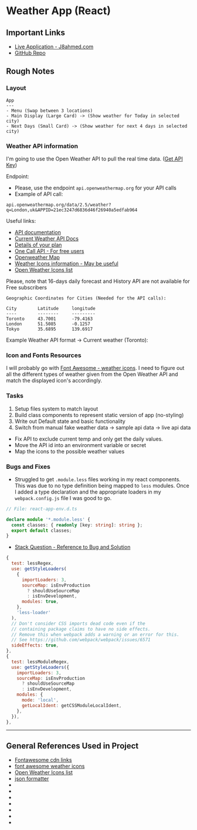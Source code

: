 # Weather App (React)

## Important Links

- [Live Application - J8ahmed.com](https://weatherapp.j8ahmed.com/)
- [GitHub Repo](https://github.com/j8ahmed/weather_app_aa)

## Rough Notes

### Layout

```
App
---
- Menu (Swap between 3 locations)
- Main Display (Large Card) -> (Show weather for Today in selected city)
- Next Days (Small Card) -> (Show weather for next 4 days in selected city)
```

### Weather API information

I'm going to use the Open Weather API to pull the real time data. ([Get API Key](https://home.openweathermap.org/api_keys))

Endpoint:
- Please, use the endpoint `api.openweathermap.org` for your API calls
- Example of API call:

```
api.openweathermap.org/data/2.5/weather?q=London,uk&APPID=21ec3247d6836d46f26940a5edfab964
```

Useful links:

- [API documentation](https://openweathermap.org/api) 
- [Current Weather API Docs](https://openweathermap.org/current)
- [Details of your plan](https://openweathermap.org/price) 
- [One Call API - For free users](https://openweathermap.org/api/one-call-api#history-how) 
- [Openweather Map](https://openweathermap.org/city/6167865) 
- [Weather Icons information - May be useful](https://openweathermap.org/weather-conditions)
- [Open Weather Icons list](https://openweathermap.org/weather-conditions#Weather-Condition-Codes-2) 

Please, note that 16-days daily forecast and History API are not available for Free subscribers

```
Geographic Coordinates for Cities (Needed for the API calls):

City        Latitude     longitude
----        --------     ---------
Toronto     43.7001      -79.4163
London      51.5085      -0.1257
Tokyo       35.6895      139.6917
```

Example Weather API format -> Current weather (Toronto): 

### Icon and Fonts Resources

I will probably go with [Font Awesome - weather icons](https://fontawesome.com/search?q=weather&s=solid%2Cbrands). I need to figure out all the different types of weather given from the Open Weather API and match the displayed icon's accordingly.

### Tasks

1. Setup files system to match layout
2. Build class components to represent static version of app (no-styling)
3. Write out Default state and basic functionality
4. Switch from manual fake weather data -> sample api data -> live api data
  - Fix API to exclude current temp and only get the daily values.
  - Move the API id into an environment variable or secret
  - Map the icons to the possible weather values



### Bugs and Fixes

- Struggled to get `.module.less` files working in my react components. This was due to no type definition being mapped to `less` modules. Once I added a type declaration and the appropriate loaders in my `webpack.config.js` file I was good to go.

```typescript
// File: react-app-env.d.ts

declare module '*.module.less' {
  const classes: { readonly [key: string]: string };
  export default classes;
}
```
- [Stack Question - Reference to Bug and Solution](https://stackoverflow.com/questions/46501297/typescript-cant-find-module-less)

```javascript
{
  test: lessRegex,
  use: getStyleLoaders(
    {
      importLoaders: 3,
      sourceMap: isEnvProduction
        ? shouldUseSourceMap
        : isEnvDevelopment,
      modules: true,
    },
    'less-loader'
  ),
  // Don't consider CSS imports dead code even if the
  // containing package claims to have no side effects.
  // Remove this when webpack adds a warning or an error for this.
  // See https://github.com/webpack/webpack/issues/6571
  sideEffects: true,
},
{
  test: lessModuleRegex,
  use: getStyleLoaders({
    importLoaders: 3,
    sourceMap: isEnvProduction
      ? shouldUseSourceMap
      : isEnvDevelopment,
    modules: {
      mode: 'local',
      getLocalIdent: getCSSModuleLocalIdent,
    },
  }),
},
```

---

## General References Used in Project

- [Fontawesome cdn links](https://cdnjs.com/libraries/font-awesome) 
- [font awesome weather icons](https://fontawesome.com/icons/cloud?s=solid) 
- [Open Weather Icons list](https://openweathermap.org/weather-conditions#Weather-Condition-Codes-2) 
- [json formatter](https://jsonformatter.curiousconcept.com/#) 
- []() 
- []() 
- []() 
- []() 
- []() 
- []() 
- []() 
